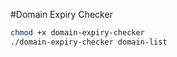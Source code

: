 #Domain Expiry Checker

```bash
chmod +x domain-expiry-checker
./domain-expiry-checker domain-list
```
